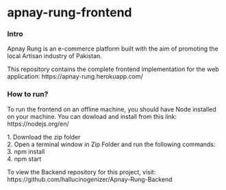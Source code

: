 # apnay-rung-frontend
<h3>Intro</h3>
<p>Apnay Rung is an e-commerce platform built with the aim of promoting the local Artisan industry of Pakistan.</p>
<p>This repository contains the complete frontend implementation for the web application: https://apnay-rung.herokuapp.com/ </p>

<h3> How to run? </h3>
<p> To run the frontend on an offline machine, you should have Node installed on your machine. You can dowload and install from this link: https://nodejs.org/en/ </p>
1. Download the zip folder <br/>
2. Open a terminal window in Zip Folder and run the following commands:<br/>
3. npm install<br/>
4. npm start<br/>
 
 <p> To view the Backend repository for this project, visit: https://github.com/hallucinogenizer/Apnay-Rung-Backend </p>
